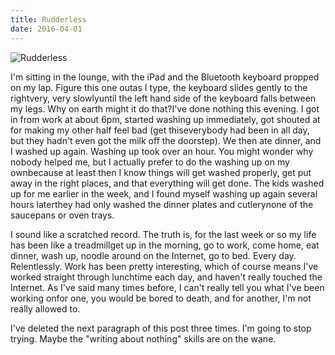 ```yaml
---
title: Rudderless
date: 2016-04-01
---
```


![Rudderless](https://source.unsplash.com/2aFp6EWWs58/1600x900)

I'm sitting in the lounge, with the iPad and the Bluetooth keyboard propped on my lap. Figure this one outas I type, the keyboard slides gently to the rightvery, very slowlyuntil the left hand side of the keyboard falls between my legs. Why on earth might it do that?I've done nothing this evening. I got in from work at about 6pm, started washing up immediately, got shouted at for making my other half feel bad (get thiseverybody had been in all day, but they hadn't even got the milk off the doorstep). We then ate dinner, and I washed up again. Washing up took over an hour. You might wonder why nobody helped me, but I actually prefer to do the washing up on my ownbecause at least then I know things will get washed properly, get put away in the right places, and that everything will get done. The kids washed up for me earlier in the week, and I found myself washing up again several hours laterthey had only washed the dinner plates and cutlerynone of the saucepans or oven trays.

I sound like a scratched record. The truth is, for the last week or so my life has been like a treadmillget up in the morning, go to work, come home, eat dinner, wash up, noodle around on the Internet, go to bed. Every day. Relentlessly. Work has been pretty interesting, which of course means I've worked straight through lunchtime each day, and haven't really touched the Internet. As I've said many times before, I can't really tell you what I've been working onfor one, you would be bored to death, and for another, I'm not really allowed to.

I've deleted the next paragraph of this post three times. I'm going to stop trying. Maybe the "writing about nothing" skills are on the wane.